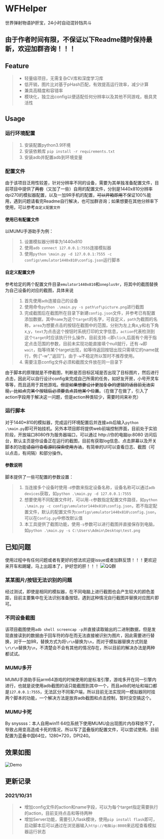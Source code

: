 # WFHelper
世界弹射物语护肝宝，24小时自动混铃铛共斗

## 由于作者时间有限，不保证以下Readme随时保持最新，欢迎加群咨询！！！

## Feature

> + 轻量级项目，无需复杂CV库和深度学习库
> + 低开销，图片比对基于pHash匹配，有效提高运行效率，减少计算
> + 兼具高精度和容错率
> + 模块化，独立出config以便适配任何分辨率以及其他不同游戏，极具灵活性

## Usage

### 运行环境配置

> 1. 安装配置python3.9环境
> 2. 安装依赖库 `pip install -r requirements.txt`
> 3. 安装adb并配置adb到环境变量

### 配置文件

由于该项目泛用性较差，针对分辨率不同的设备，需要为其单独准备配置文件，目前项目中提供了~~两套~~（又加了一些）自用的配置文件，分别是1440x810分辨率dpi270的模拟器配置，以及一加9R手机的配置，~~可以开箱即用~~不保证100%能用，遇到问题请看完Readme自行解决，也可加群咨询；如果想要在其他分辨率下使用，可以参考`自定义配置文件`

#### 使用已有配置文件
以MUMU手游助手为例：
> 1. 设置模拟器分辨率为1440x810
> 2. 使用`adb connect 127.0.0.1:7555`连接模拟器
> 3. 使用`python \main.py -d 127.0.0.1:7555 -c configs\emulator1440x810\config.json`运行脚本


#### 自定义配置文件
参考给定的两个配置文件目录`emulator1440x810`和`oneplus9r`，将其中的截图替换为自己设备的对应的截图，具体来说
> 1. 首先使用`adb`连接自己的设备
> 2. 使用命令`python .\main.py -s path\of\picture.png`进行截图
> 3. 完成截图后在截图所在目录下新建`config.json`文件，并参考已有配置添加数据，其中`name`为这个`target`的名字，可自定义，`path`为截图的名称，`area`为想要点击的按钮在截图中的范围，分别为左上角x,y和右下角x,y，`text`为点击这个按钮时系统打印的文字信息，`action`代表检测到这个`target`时应该执行什么操作，目前支持`-c`即`click`,后面有个用于指定点击范围的参数，目前未实现功能直接填个null就行，还有`-w`即`wait`，指等待某个target出现，如等待返回按钮出现只需填它的name就行，例:["-w","返回"]，由于`-w`不稳定所以暂时不推荐使用。
> 4. 需要注意config文件必须和截图文件放在同一目录下

由于脚本的原理就是不停截图，判断是否目标区域是否出现了目标图片，然后进行点击，因此可以自行设计config来完成自己所需的任务，如好友开房，小号开灵车等等，而且适用于其他游戏。~~但是如果想要设计更加复杂的逻辑的话目前无法实现，比如点完某个按钮后必须要去点其他某个位置~~。（在做了在做了，引入了action字段用于解决这一问题，但是action种类较少，需要时间来补充）


### 运行脚本

对于1440*810的模拟器，完成运行环境配置后并连接`adb`后输入`python .\main.py`即可开始挂机。另外本项目即将提供web前端控制界面，目前处于实验阶段，开放端口8080作为服务器端口，可以通过 http://你的电脑ip:8080 访问后台，默认主页是你设备正在运行的截图，目前有获取log信息、点击屏幕以及开关脚本的功能~~请自行查看源码探索使用方法~~，有简单的UI可以查看日志、截图（可以点击，有间隔）和部分操作。


#### 参数说明
脚本提供了一些可配置的参数设置：
> 1. 当连接多个设备时使用`-d`参数来指定设备名称，设备名称可以通过`adb devices`获取，如`python .\main.py -d 127.0.0.1:7555`
> 2. 想要使用不同配置文件时，可以用`-c`参数指定配置文件路径，如`python .\main.py -c configs\emulator1440x810\config.json`，若不指定配置文件，默认的配置文件为`configs\emulator1440x810\config.json`，可以在`Config.py`中修改默认值
> 3. 本工具提供了截图功能，使用`-s`参数可以进行截图并直接保存到电脑，如`python .\main.py -s C:\Users\Admin\Desktop\test.png`


## 已知问题

使用过程中有任何问题或者有更好的想法欢迎提issue或者加群反馈！！！更欢迎来开车和踢罐，马上出超本了，护好您的肝！！！
![QQ群](pics/qqgroup.jpg)

### 某某图片/按钮无法识别的问题

经过测试，即使是相同的模拟器，在不同电脑上进行截图也会产生较大的颜色差距，目前主要集中在无法识别准备按钮，遇到这种情况自行截图并替换对应图片即可。

### 不同设备截图

该项目截图使用`adb shell screencap -p`并直接读取输出的二进制数据，但是发现直接读到的数据由于回车符的存在而无法直接被识别为图片，因此需要进行替换，对于一加9R，替换方式为将`\r\n`替换为`\n`，而对于模拟器替换方式则是`\r\r\n`替换为`\n`，不清楚会不会有其他的情况存在，所以目前的解决办法是两种都试试。


### MUMU多开

MUMU手游助手玩arm64游戏的时候使用的是标准引擎，游戏多开在同一引擎内进行，也就是说使用adb截图的话只能截图到其中一个，而且adb的地址和端口都是`127.0.0.1:7555`，无法区分不同客户端，所以目前无法实现同一模拟器同时挂两个脚本的功能，一个解决方法是放弃adb截图和点击控制，暂时没空搞这个。

### MUMU卡死

By snyssss：本人自用win11 64位系统下使用MUMU会出现图片内存释放不了，导致占用变高造成卡死的情况，所以写了蓝叠版的配置文件，可以尝试使用。目前配置为蓝叠中国64位，1280*720，DPI240。


## 效果如图
![Demo](pics/demo.jpg)

## 更新记录

### 2021/10/31
> + 增加config文件的action和name字段，可以为每个target指定需要执行的action，目前支持点击和等待两种
> + 增加Server功能，需要引入flask模块，使用`pip install flask`即可，启动脚本后可以通过在浏览器输入`http://电脑ip:8080`来远程查看模拟器运行状态